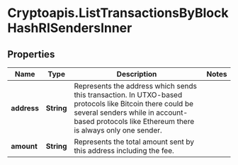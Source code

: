 # Cryptoapis.ListTransactionsByBlockHashRISendersInner

## Properties

Name | Type | Description | Notes
------------ | ------------- | ------------- | -------------
**address** | **String** | Represents the address which sends this transaction. In UTXO-based protocols like Bitcoin there could be several senders while in account-based protocols like Ethereum there is always only one sender. | 
**amount** | **String** | Represents the total amount sent by this address including the fee. | 


